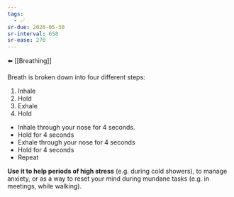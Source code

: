 ```yaml
---
tags:
  - ✅
sr-due: 2026-05-30
sr-interval: 658
sr-ease: 270
---
```


⬅️ [[Breathing]]

Breath is broken down into four different steps:

1. Inhale
2. Hold
3. Exhale
4. Hold

- Inhale through your nose for 4 seconds.
- Hold for 4 seconds
- Exhale through your nose for 4 seconds
- Hold for 4 seconds
- Repeat

**Use it to help periods of high stress** (e.g. during cold showers), to manage anxiety, or as a way to reset your mind during mundane tasks (e.g. in meetings, while walking).